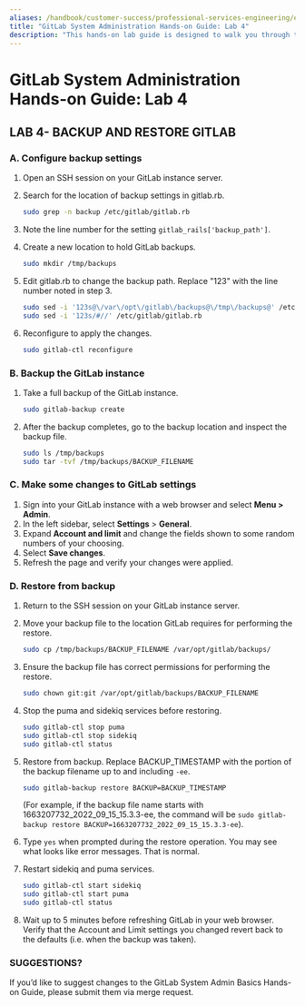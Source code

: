 ```yaml
---
aliases: /handbook/customer-success/professional-services-engineering/education-services/sysadminhandsonlab4.html
title: "GitLab System Administration Hands-on Guide: Lab 4"
description: "This hands-on lab guide is designed to walk you through the lab exercises used in the GitLab System Administration course."
---
```


# GitLab System Administration Hands-on Guide: Lab 4


## LAB 4- BACKUP AND RESTORE GITLAB

### A. Configure backup settings

1. Open an SSH session on your GitLab instance server.
2. Search for the location of backup settings in gitlab.rb.

     ```bash
   sudo grep -n backup /etc/gitlab/gitlab.rb
     ```

3. Note the line number for the setting `gitlab_rails['backup_path']`.
4. Create a new location to hold GitLab backups.

     ```bash
   sudo mkdir /tmp/backups
     ```

5. Edit gitlab.rb to change the backup path. Replace "123" with the line number noted in step 3.

    ```bash
   sudo sed -i '123s@\/var\/opt\/gitlab\/backups@\/tmp\/backups@' /etc/gitlab/gitlab.rb
   sudo sed -i '123s/#//' /etc/gitlab/gitlab.rb
    ```

6. Reconfigure to apply the changes.

    ```bash
   sudo gitlab-ctl reconfigure
    ```

### B. Backup the GitLab instance

1. Take a full backup of the GitLab instance.

    ```bash
   sudo gitlab-backup create
    ```

2. After the backup completes, go to the backup location and inspect the backup file.

    ```bash
   sudo ls /tmp/backups
   sudo tar -tvf /tmp/backups/BACKUP_FILENAME
    ```

### C. Make some changes to GitLab settings

1. Sign into your GitLab instance with a web browser and select **Menu > Admin**.
2. In the left sidebar, select **Settings** > **General**.
3. Expand **Account and limit** and change the fields shown to some random numbers of your choosing.
4. Select **Save changes**.
5. Refresh the page and verify your changes were applied.

### D. Restore from backup

1. Return to the SSH session on your GitLab instance server.
2. Move your backup file to the location GitLab requires for performing the restore.

    ```bash
   sudo cp /tmp/backups/BACKUP_FILENAME /var/opt/gitlab/backups/
    ```

3. Ensure the backup file has correct permissions for performing the restore.

    ```bash
   sudo chown git:git /var/opt/gitlab/backups/BACKUP_FILENAME
    ```

4. Stop the puma and sidekiq services before restoring.

    ```bash
   sudo gitlab-ctl stop puma
   sudo gitlab-ctl stop sidekiq
   sudo gitlab-ctl status
    ```

5. Restore from backup. Replace BACKUP_TIMESTAMP with the portion of the backup filename up to and including `-ee`.

    ```bash
   sudo gitlab-backup restore BACKUP=BACKUP_TIMESTAMP
    ```

    (For example, if the backup file name starts with 1663207732_2022_09_15_15.3.3-ee, the command will be `sudo gitlab-backup restore BACKUP=1663207732_2022_09_15_15.3.3-ee`).

6. Type `yes` when prompted during the restore operation. You may see what looks like error messages. That is normal.

7. Restart sidekiq and puma services.

    ```bash
   sudo gitlab-ctl start sidekiq
   sudo gitlab-ctl start puma
   sudo gitlab-ctl status
    ```

8. Wait up to 5 minutes before refreshing GitLab in your web browser. Verify that the Account and Limit settings you changed revert back to the defaults (i.e. when the backup was taken).


### SUGGESTIONS?

If you’d like to suggest changes to the GitLab System Admin Basics Hands-on Guide, please submit them via merge request.


